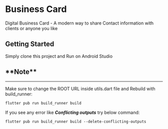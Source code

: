 # Business Card

Digital Business Card - A modern way to share Contact information with clients or anyone you like

## Getting Started

Simply clone this project and Run on Android Studio

<h2>**Note**</h2>

---

Make sure to change the ROOT URL inside utils.dart file and Rebuild with build_runner:

`flutter pub run build_runner build`

If you see any error like ***Conflicting outputs*** try below command:

`flutter pub run build_runner build --delete-conflicting-outputs`